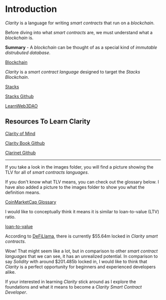# Introduction

_Clarity_ is a language for writing _smart contracts_ that run on a _blockchain_.

Before diving into what _smart contracts_ are, we must understand what a _blockchain_ is.

**Summary** - A _blockchain_ can be thought of as a special kind of _immutable distrubuted database_.

[Blockchain](https://en.wikipedia.org/wiki/Blockchain)

_Clarity_ is a _smart contract language_ designed to target the _Stacks Blockchain_. 

[Stacks](https://www.stacks.co/)

[Stacks Github](https://github.com/stacks-network)

[LearnWeb3DAO](https://learnweb3.io/degrees/stacks-developer-degree/)

## Resources To Learn Clarity

[Clarity of Mind](https://book.clarity-lang.org/)

[Clarity Book Github](https://github.com/clarity-lang/book/tree/main)

[Clarinet Github](https://github.com/clarity-lang/clarinet)

---

If you take a look in the images folder, you will find a picture showing the TLV for all of _smart contracts languages_.

If you don't know what TLV means, you can check out the glossary below. I have also added a picture to the images folder to show you what the definition means.

[CoinMarketCap Glossary](https://coinmarketcap.com/academy/glossary)

I would like to conceptually think it means it is similar to loan-to-value (LTV) ratio.

[loan-to-value](https://en.wikipedia.org/wiki/Loan-to-value_ratio)

According to [DeFiLlama](https://defillama.com/languages), there is currently $55.64m locked in _Clarity smart contracts_.

Wow! That might seem like a lot, but in comparison to other _smart contract languages_ that we can see, it has an unrealized potential. In comparison to say _Solidity_ with around $201.485b locked in, I would like to think that _Clarity_ is a perfect opportunity for beginners and experienced developers alike.

If your interested in learning _Clarity_ stick around as I explore the foundations and what it means to become a _Clarity Smart Contract Developer_.